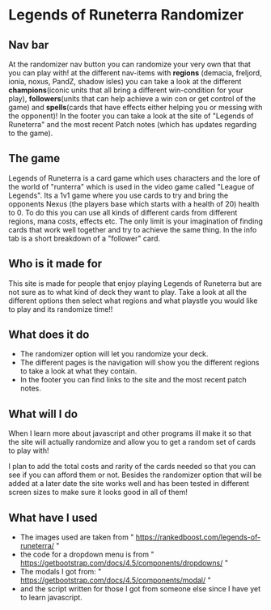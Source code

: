 # Legends of Runeterra Randomizer

## Nav bar
At the randomizer nav button you can randomize your very own that that you can play with! at the different nav-items with **regions** (demacia, freljord, ionia, noxus, PandZ, shadow isles) you can take a look
at the different **champions**(iconic units that all bring a different win-condition for your play), **followers**(units that can help achieve a win con or get control of the game) and **spells**(cards that have effects either helping you or messing with the opponent)!
In the footer you can take a look at the site of "Legends of Runeterra" and the most recent Patch notes (which has updates regarding to the game).

## The game
Legends of Runeterra is a card game which uses characters and the lore of the world of "runterra" which is used in the video game called "League of Legends". Its a 1v1 game where you use cards to try and bring
the opponents Nexus (the players base which starts with a health of 20) health to 0. To do this you can use all kinds of different cards from different regions, mana costs, effects etc. The only limit is your imagination
of finding cards that work well together and try to achieve the same thing. In the info tab is a short breakdown of a "follower" card.

## Who is it made for
This site is made for people that enjoy playing Legends of Runeterra but are not sure as to what kind of deck they want to play. Take a look at all the different options then select what
regions and what playstle you would like to play and its randomize time!!

## What does it do
* The randomizer option will let you randomize your deck.
* The different pages is the navigation will show you the different regions to take a look at what they contain.
* In the footer you can find links to the site and the most recent patch notes.

## What will I do
When I learn more about javascript and other programs ill make it so that the site will actually randomize and allow you to get a random set of cards to play with!

I plan to add the total costs and rarity of the cards needed so that you can see if you can afford them or not.
Besides the randomizer option that will be added at a later date the site works well and has been tested in different screen sizes to make sure it looks good in all of them!

## What have I used
* The images used are taken from " https://rankedboost.com/legends-of-runeterra/ " 
* the code for a dropdown menu is from " https://getbootstrap.com/docs/4.5/components/dropdowns/ "
* The modals I got from: " https://getbootstrap.com/docs/4.5/components/modal/ "
* and the script written for those I got from someone else since I have yet to learn javascript.